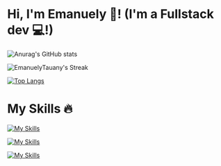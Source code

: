 <h1>Hi, I'm Emanuely 🥰! (I'm a Fullstack dev 💻!)</h1>

![Anurag's GitHub stats](https://github-readme-stats.vercel.app/api?username=EmanuelyTauany&theme=radical&show_icons=true)

![EmanuelyTauany's Streak](https://github-readme-streak-stats.herokuapp.com/?user=EmanuelyTauany&theme=radical&hide_border=true)

[![Top Langs](https://github-readme-stats.vercel.app/api/top-langs/?username=EmanuelyTauany&theme=radical&layout=donut-vertical)](https://github.com/anuraghazra/github-readme-stats)

<h1>My Skills 🔥</h1>

[![My Skills](https://skillicons.dev/icons?i=js,html,css,c,python,java,dart,latex)]([https://skillicons.dev])

[![My Skills](https://skillicons.dev/icons?i=linux,react,nodejs,flutter,mysql,bootstrap,powershell,sqlite&perline=8)](https://skillicons.dev)

[![My Skills](https://skillicons.dev/icons?i=git,ts,figma,postgres,ruby,nextjs,tailwind,docker)](https://skillicons.dev)

